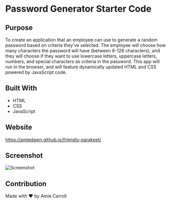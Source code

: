# Password Generator Starter Code

## Purpose
To create an application that an employee can use to generate a random password based on criteria they’ve selected. The employee will choose how many characters the password will have (between 8-128 characters), and they will choose if they want to use lowercase letters, uppercase letters, numbers, and special characters as criteria in the password.  This app will run in the browser, and will feature dynamically updated HTML and CSS powered by JavaScript code.

## Built With
* HTML
* CSS
* JavaScript

## Website
https://amiedawn.github.io/friendly-parakeet/

## Screenshot
![Screenshot](./friendly-parakeet/password-pic.png)

## Contribution
Made with ❤️ by Amie Carroll
